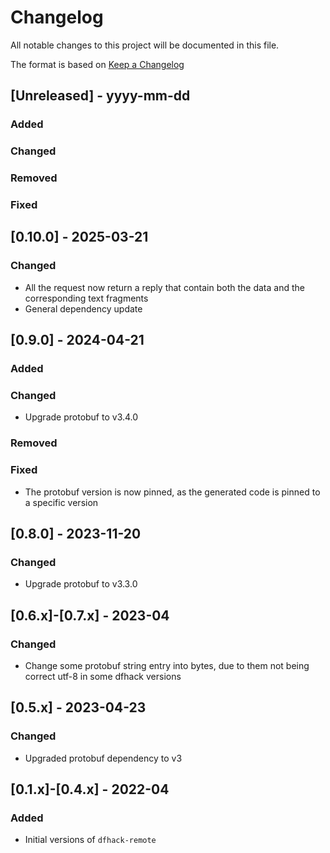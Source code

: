 # Changelog

All notable changes to this project will be documented in this file.

The format is based on [Keep a Changelog](https://keepachangelog.com/en/1.1.0/)

## [Unreleased] - yyyy-mm-dd

### Added

### Changed

### Removed

### Fixed

## [0.10.0] - 2025-03-21

### Changed

- All the request now return a reply that contain both the data and the corresponding text fragments
- General dependency update

## [0.9.0] - 2024-04-21

### Added

### Changed

- Upgrade protobuf to v3.4.0

### Removed

### Fixed

- The protobuf version is now pinned, as the generated code is pinned to a specific version

## [0.8.0] - 2023-11-20

### Changed

- Upgrade protobuf to v3.3.0

## [0.6.x]-[0.7.x] - 2023-04

### Changed

- Change some protobuf string entry into bytes, due to them not being correct utf-8 in some dfhack versions

## [0.5.x] - 2023-04-23

### Changed

- Upgraded protobuf dependency to v3

## [0.1.x]-[0.4.x] - 2022-04

### Added

- Initial versions of `dfhack-remote`
